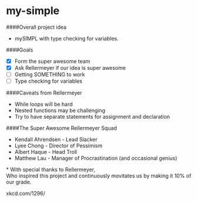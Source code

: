 my-simple
=========

####Overall project idea
* mySIMPL with type checking for variables.

####Goals
- [x] Form the super awesome team
- [x] Ask Rellermeyer if our idea is super awesome
- [ ] Getting SOMETHING to work
- [ ] Type checking for variables

####Caveats from Rellermeyer
* While loops will be hard
* Nested functions may be challenging
* Try to have separate statements for assignment and declaration

####The Super Awesome Rellermeyer Squad
* Kendall Ahrendsen - Lead Slacker
* Lyee Chong - Director of Pessimism
* Albert Haque - Head Troll
* Matthew Lau - Manager of Procrastination (and occasional genius)
<p>
* With special thanks to Rellermeyer,
<br>Who inspired this project and continuously movitates us by making it 10% of our grade.
</p>

xkcd.com/1296/
